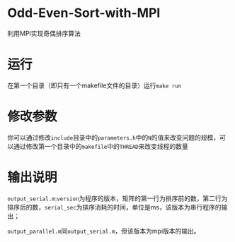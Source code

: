 # Odd-Even-Sort-with-MPI
利用MPI实现奇偶排序算法
# 运行
在第一个目录（即只有一个makefile文件的目录）运行`make run`
# 修改参数
你可以通过修改`include`目录中的`parameters.h`中的`N`的值来改变问题的规模，可以通过修改第一个目录中的`makefile`中的`THREAD`来改变线程的数量
# 输出说明
`output_serial.m`:`version`为程序的版本，矩阵的第一行为排序前的数，第二行为排序后的数，`serial_sec`为排序消耗的时间，单位是ms，该版本为串行程序的输出；

`output_parallel.m`同`output_serial.m`，但该版本为mpi版本的输出。
